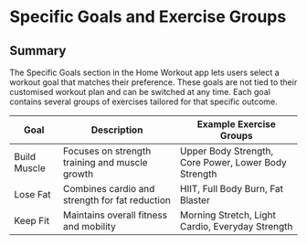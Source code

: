# Specific Goals and Exercise Groups
## Summary
The Specific Goals section in the Home Workout app lets users select a workout goal that matches their preference. These goals are not tied to their customised workout plan and can be switched at any time. Each goal contains several groups of exercises tailored for that specific outcome.


| Goal | Description | Example Exercise Groups |
|--------------|---------------|-------------|
| Build Muscle	| Focuses on strength training and muscle growth | Upper Body Strength, Core Power, Lower Body Strength |
| Lose Fat | Combines cardio and strength for fat reduction | HIIT, Full Body Burn, Fat Blaster|
| Keep Fit | Maintains overall fitness and mobility | Morning Stretch, Light Cardio, Everyday Strength |


